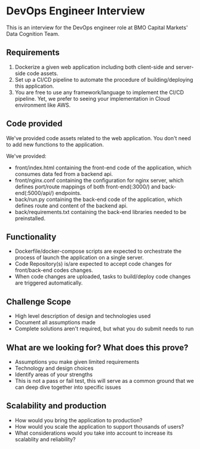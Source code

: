# DevOps Engineer Interview
This is an interview for the DevOps engineer role at BMO Capital Markets' Data Cognition Team. 

## Requirements 
1. Dockerize a given web application including both client-side and server-side code assets.
2. Set up a CI/CD pipeline to automate the procedure of building/deploying this application. 
3. You are free to use any framework/language to implement the CI/CD pipeline. Yet, we prefer to seeing your implementation in Cloud environment like AWS. 

## Code provided
We've provided code assets related to the web application. You don't need to add new functions to the application. 

We've provided: 
- front/index.html containing the front-end code of the application, which consumes data fed from a backend api.
- front/nginx.conf containing the configuration for nginx server, which defines port/route mappings of both front-end(:3000/) and back-end(:5000/api/) endpoints.
- back/run.py containing the back-end code of the application, which defines route and content of the backend api.
- back/requirements.txt containing the back-end libraries needed to be preinstalled. 
    
## Functionality
- Dockerfile/docker-compose scripts are expected to orchestrate the process of launch the application on a single server.
- Code Repository(s) is/are expected to accept code changes for front/back-end codes changes.
- When code changes are uploaded, tasks to build/deploy code changes are triggered automatically. 

## Challenge Scope
- High level description of design and technologies used
- Document all assumptions made
- Complete solutions aren't required, but what you do submit needs to run

## What are we looking for? What does this prove?
- Assumptions you make given limited requirements
- Technology and design choices
- Identify areas of your strengths
- This is not a pass or fail test, this will serve as a common ground that we can deep dive together into specific issues

## Scalability and production
- How would you bring the application to production? 
- How would you scale the application to support thousands of users?
- What considerations would you take into account to increase its scalablity and reliability?
